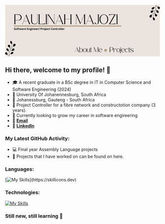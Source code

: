 ![/main/profile_git.png](https://github.com/tutumajozi/tutumajozi/blob/main/profile_git.png)

## Hi there, welcome to my profile! 👋

- 🎓 A recent graduate in a BSc degree in IT in Computer Science and Software Engineering (2024)
- 🏫 University Of Johanennesburg, South Africa
- 📍 Johanessburg, Gauteng - South Africa 
- 💼 Project Controller for a fibre network and constructotion company (3 years).
- 🔭 Currently looking to grow my career in software engireering
- 📧 **[Email](tutumajozi@gmail.com)**
- 🔗 **[LinkedIn](https://www.linkedin.com/in/nokuthula-majozi-87434a178/)**


### My Latest GitHub Activity: 
- 💻 Final year Assembly Language projects
- 📌 Projects that I have worked on can be found on here.

### Languages:
[![My Skills](https://skillicons.dev/icons?i=java,js,html,css,c,cs,capp,)](https://skillicons.dev)

### Technologies:
[![My Skills](https://skillicons.dev/icons?i=css,azure,cpp,discord,eclipse,firebase,github,powershell,stackoverflow,visualstudio,vscode,windows)](https://skillicons.dev)

### Still new, still learning 🦄
  
